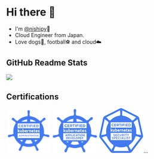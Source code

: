 # Hi there 👋

- I'm [@nishipy](https://twitter.com/iamnishipy)🐶
- Cloud Engineer from Japan.
- Love dogs🐶, football⚽️ and cloud☁️

## GitHub Readme Stats

<!-- [![](https://github-readme-stats.vercel.app/api?username=nishipy)](https://github.com/anuraghazra/github-readme-stats) -->

[![](https://github-readme-stats.vercel.app/api/top-langs/?username=nishipy&layout=default)](https://github.com/anuraghazra/github-readme-stats)

## Certifications

![](https://github.com/nishipy/nishipy/blob/master/badges/cka-certified-kubernetes-administrator.png) ![](https://github.com/nishipy/nishipy/blob/master/badges/cka-certified-kubernetes-application-developer.png) ![](https://github.com/nishipy/nishipy/blob/master/badges/cks-certified-kubernetes-security-specialist.png)...
